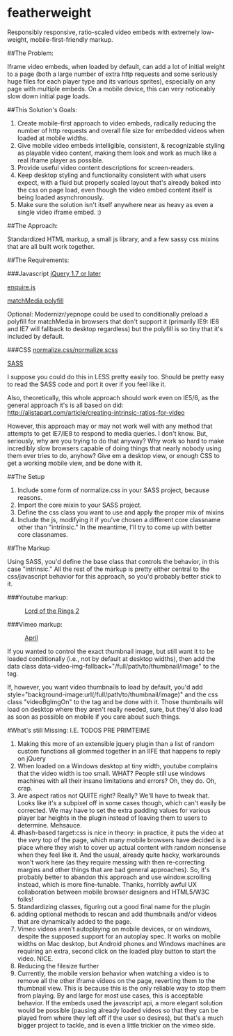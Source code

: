 featherweight
=============

Responsibly responsive, ratio-scaled video embeds with extremely low-weight, mobile-first-friendly markup.

##The Problem: 

Iframe video embeds, when loaded by default, can add a lot of initial weight to a page (both a large number of extra http requests and some seriously huge files for each player type and its various sprites), especially on any page with multiple embeds.  On a mobile device, this can very noticeably slow down initial page loads.

##This Solution's Goals: 
1. Create mobile-first approach to video embeds, radically reducing the number of http requests and overall file size for embedded videos when loaded at mobile widths.
2. Give mobile video embeds intelligible, consistent, & recognizable styling as playable video content, making them look and work as much like a real iframe player as possible.
3. Provide useful video content descriptions for screen-readers.
4. Keep desktop styling and functionality consistent with what users expect, with a fluid but properly scaled layout that's already baked into the css on page load, even though the video embed content itself is being loaded asynchronously.
5. Make sure the solution isn't itself anywhere near as heavy as even a single video iframe embed. :)

##The Approach:

Standardized HTML markup, a small js library, and a few sassy css mixins that are all built work together.

##The Requirements:
	
###Javascript
[jQuery 1.7 or later](http://jquery.com/)

[enquire.js](http://wicky.nillia.ms/enquire.js/)

[matchMedia polyfill](https://github.com/paulirish/matchMedia.js/)

Optional: Modernizr/yepnope could be used to conditionally preload a polyfill for matchMedia in browsers that don't support it (primarily IE9: IE8 and IE7 will fallback to desktop regardless) but the polyfill is so tiny that it's included by default.

###CSS
[normalize.css/normalize.scss](http://necolas.github.com/normalize.css/)

[SASS](http://sass-lang.com/)

I suppose you could do this in LESS pretty easily too. Should be pretty easy to read the SASS code and port it over if you feel like it.

Also, theoretically, this whole approach should work even on IE5/6, as the general approach it's is all based on did: http://alistapart.com/article/creating-intrinsic-ratios-for-video 

However, this approach may or may not work well with any method that attempts to get IE7/IE8 to respond to media queries. I don't know. But, seriously, why are you trying to do that anyway?  Why work so hard to make incredibly slow browsers capable of doing things that nearly nobody using them ever tries to do, anyhow? Give em a desktop view, or enough CSS to get a working mobile view, and be done with it.

##The Setup

1. Include some form of normalize.css in your SASS project, because reasons.
2. Import the core mixin to your SASS project.
3. Define the css class you want to use and apply the proper mix of mixins
4. Include the js, modifying it if you've chosen a different core classname other than "intrinsic." In the meantime, I'll try to come up with better core classnames.

##The Markup

Using SASS, you'd define the base class that controls the behavior, in this case "intrinsic."  All the rest of the markup is pretty either central to the css/javascript behavior for this approach, so you'd probably better stick to it.

###Youtube markup:
		<figure class="intrinsic">
			<a href="//www.youtube.com/watch?v=rjx1-otbBLg&fs=1&rel=0">
				<figcaption>Lord of the Rings 2</figcaption>
			</a>
		</figure>

###Vimeo markup:
		<figure class="intrinsic">
			<a href="//player.vimeo.com/video/40301492?title=0&amp;byline=0&amp;portrait=0&amp;color=ffffff">
				<figcaption>April</figcaption>
			</a>
		</figure>	

If you wanted to control the exact thumbnail image, but still want it to be loaded conditionally (i.e., not by default at desktop widths), then add the data class data-video-img-fallback="/full/path/to/thumbnail/image" to the <a> tag.

If, however, you want video thumbnails to load by default, you'd add style="background-image:url(/full/path/to/thumbnail/image)" and the css class "videoBgImgOn" to the <a> tag and be done with it. Those thumbnails will load on desktop where they aren't really needed, sure, but they'd also load as soon as possible on mobile if you care about such things.

#What's still Missing: I.E. TODOS PRE PRIMTEIME

1. Making this more of an extensible jquery plugin than a list of random custom functions all glommed together in an IIFE that happens to reply on jQuery
2. When loaded on a Windows desktop at tiny width, youtube complains that the video width is too small. WHAT? People still use windows machines with all their insane limitations and errors?  Oh, they do. Oh, crap.
3. Are aspect ratios not QUITE right? Really? We'll have to tweak that. Looks like it's a subpixel off in some cases though, which can't easily be corrected.  We may have to set the extra padding values for various player bar heights in the plugin instead of leaving them to users to determine. Mehsauce.
4. #hash-based target:css is nice in theory: in practice, it puts the video at the _very_ top of the page, which many mobile browsers have decided is a place where they wish to cover up actual content with random nonsense when they feel like it. And the usual, already quite hacky, workarounds won't work here (as they require messing with then re-correcting margins and other things that are bad general approaches). So, it's probably better to abandon this approach and use window.scrolling instead, which is more fine-tunable. Thanks, horribly awful UX collaboration between mobile browser designers and HTML5/W3C folks!
5. Standardizing classes, figuring out a good final name for the plugin
6. adding optional methods to rescan and add thumbnails and/or videos that are dynamically added to the page.
7. Vimeo videos aren't autoplaying on mobile devices, or on windows, despite the supposed support for an autoplay spec. It works on mobile widths on Mac desktop, but Android phones and Windows machines are requiring an extra, second click on the loaded play button to start the video. NICE.
8. Reducing the filesize further
9. Currently, the mobile version behavior when watching a video is to remove all the other iframe videos on the page, reverting them to the thumbnail view.  This is because this is the only reliable way to stop them from playing.  By and large for most use cases, this is acceptable behavior.  If the embeds used the javascript api, a more elegant solution would be possible (pausing already loaded videos so that they can be played from where they left off if the user so desires), but that's a much bigger project to tackle, and is even a little trickier on the vimeo side.